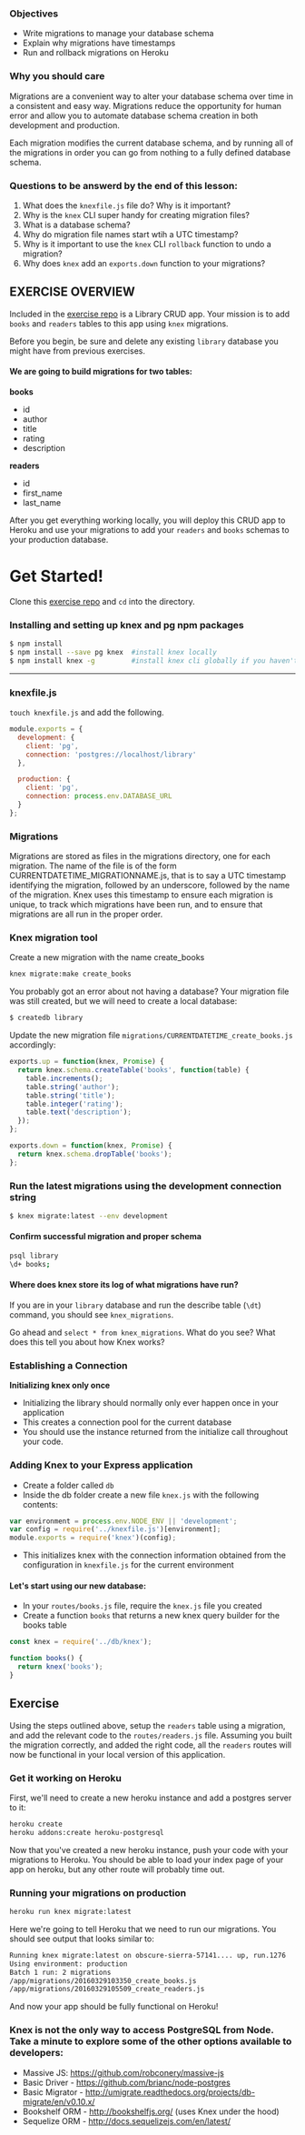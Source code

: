 ### Objectives

* Write migrations to manage your database schema
* Explain why migrations have timestamps
* Run and rollback migrations on Heroku

### Why you should care

Migrations are a convenient way to alter your database schema over time in a consistent and easy way. Migrations reduce the opportunity for human error and allow you to automate database schema creation in both development and production.

Each migration modifies the current database schema, and by running all of the migrations in order you can go from nothing to a fully defined database schema.

### Questions to be answerd by the end of this lesson:

1. What does the `knexfile.js` file do? Why is it important?
1. Why is the `knex` CLI super handy for creating migration files?
1. What is a database schema?
1. Why do migration file names start wtih a UTC timestamp?
1. Why is it important to use the `knex` CLI `rollback` function to undo a migration?
1. Why does `knex` add an `exports.down` function to your migrations?

## EXERCISE OVERVIEW

Included in the [exercise repo](https://github.com/ctide/intro-to-deploying-express-pg-apps-to-heroku) is a Library CRUD app. Your mission is to add `books` and `readers` tables to this app using `knex` migrations.

Before you begin, be sure and delete any existing `library` database you might have from previous exercises.

#### We are going to build migrations for two tables:

__books__

* id
* author
* title
* rating
* description

__readers__

* id
* first_name
* last_name


After you get everything working locally, you will deploy this CRUD app to Heroku and use your migrations to add your `readers` and `books` schemas to your production database.

# Get Started!

Clone this [exercise repo](https://github.com/ctide/intro-to-deploying-express-pg-apps-to-heroku) and `cd` into the directory.

### Installing and setting up knex and pg npm packages

```sh
$ npm install
$ npm install --save pg knex  #install knex locally
$ npm install knex -g         #install knex cli globally if you haven't before
```
---

### knexfile.js

`touch knexfile.js` and add the following.

```js
module.exports = {
  development: {
    client: 'pg',
    connection: 'postgres://localhost/library'
  },

  production: {
    client: 'pg',
    connection: process.env.DATABASE_URL
  }
};
```

### Migrations

Migrations are stored as files in the migrations directory, one for each migration. The name of the file is of the form CURRENTDATETIME_MIGRATIONNAME.js, that is to say a UTC timestamp identifying the migration, followed by an underscore, followed by the name of the migration. Knex uses this timestamp to ensure each migration is unique, to track which migrations have been run, and to ensure that migrations are all run in the proper order.

### Knex migration tool

Create a new migration with the name create_books

```sh
knex migrate:make create_books
```

You probably got an error about not having a database? Your migration file was still created, but we will need to create a local database:

```sh
$ createdb library
```

Update the new migration file `migrations/CURRENTDATETIME_create_books.js` accordingly:

```js
exports.up = function(knex, Promise) {
  return knex.schema.createTable('books', function(table) {
    table.increments();
    table.string('author');
    table.string('title');
    table.integer('rating');
    table.text('description');
  });
};

exports.down = function(knex, Promise) {
  return knex.schema.dropTable('books');
};
```

### Run the latest migrations using the development connection string

```sh
$ knex migrate:latest --env development
```

#### Confirm successful migration and proper schema

```sh
psql library
\d+ books;
```

#### Where does knex store its log of what migrations have run?

If you are in your `library` database and run the describe table (`\dt`) command, you should see `knex_migrations`.

Go ahead and `select * from knex_migrations`. What do you see? What does this tell you about how Knex works?

### Establishing a Connection

__Initializing knex only once__
* Initializing the library should normally only ever happen once in your application
* This creates a connection pool for the current database
* You should use the instance returned from the initialize call throughout your code.

### Adding Knex to your Express application

* Create a folder called `db`
* Inside the db folder create a new file `knex.js` with the following contents:

```js
var environment = process.env.NODE_ENV || 'development';
var config = require('../knexfile.js')[environment];
module.exports = require('knex')(config);
```

* This initializes knex with the connection information obtained from the configuration in `knexfile.js` for the current environment

#### Let's start using our new database:

* In your `routes/books.js` file, require the `knex.js` file you created
* Create a function `books` that returns a new knex query builder for the books table

```js
const knex = require('../db/knex');

function books() {
  return knex('books');
}
```

## Exercise

Using the steps outlined above, setup the `readers` table using a migration, and add the relevant code to the `routes/readers.js` file. Assuming you built the migration correctly, and added the right code, all the `readers` routes will now be functional in your local version of this application.

### Get it working on Heroku

First, we'll need to create a new heroku instance and add a postgres server to it:

```sh
heroku create
heroku addons:create heroku-postgresql
```

Now that you've created a new heroku instance, push your code with your migrations to Heroku. You should be able to load your index page of your app on heroku, but any other route will probably time out.

### Running your migrations on production

```sh
heroku run knex migrate:latest
```

Here we're going to tell Heroku that we need to run our migrations. You should see output that looks similar to:

```sh
Running knex migrate:latest on obscure-sierra-57141.... up, run.1276
Using environment: production
Batch 1 run: 2 migrations 
/app/migrations/20160329103350_create_books.js
/app/migrations/20160329105509_create_readers.js
```

And now your app should be fully functional on Heroku!

### Knex is not the only way to access PostgreSQL from Node. Take a minute to explore some of the other options available to developers:

- Massive JS: https://github.com/robconery/massive-js
- Basic Driver - https://github.com/brianc/node-postgres
- Basic Migrator - http://umigrate.readthedocs.org/projects/db-migrate/en/v0.10.x/
- Bookshelf ORM - http://bookshelfjs.org/ (uses Knex under the hood)
- Sequelize ORM - http://docs.sequelizejs.com/en/latest/
